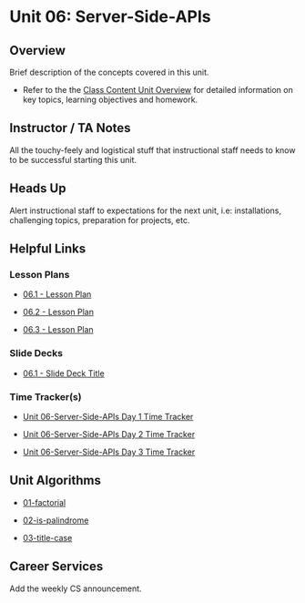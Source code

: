 # Unit 06: Server-Side-APIs

## Overview

Brief description of the concepts covered in this unit.

  * Refer to the the [Class Content Unit Overview](../../../01-Class-Content/06-Server-Side-APIs/README.md) for detailed information on key topics, learning objectives and homework.

## Instructor / TA Notes

All the touchy-feely and logistical stuff that instructional staff needs to know to be successful starting this unit.

## Heads Up

Alert instructional staff to expectations for the next unit, i.e: installations, challenging topics, preparation for projects, etc.

## Helpful Links

### Lesson Plans

  * [06.1 - Lesson Plan](01-Day_APIs-and-AJAX/06.1-LESSON-PLAN.md)

  * [06.2 - Lesson Plan](02-Day_Advanced-AJAX/06.2-LESSON-PLAN.md)

  * [06.3 - Lesson Plan](03-Day_APIs-Continued/06.3-LESSON-PLAN.md)

### Slide Decks

  * [06.1 - Slide Deck Title](slidelink)

### Time Tracker(s)

  * [Unit 06-Server-Side-APIs Day 1 Time Tracker](trackerlink)

  * [Unit 06-Server-Side-APIs Day 2 Time Tracker](trackerlink)

  * [Unit 06-Server-Side-APIs Day 3 Time Tracker](trackerlink)

## Unit Algorithms

  * [01-factorial](../../../01-Class-Content/06-Server-Side-APIs/03-Algorithms/01-factorial)

  * [02-is-palindrome](../../../01-Class-Content/06-Server-Side-APIs/03-Algorithms/02-is-palindrome)

  * [03-title-case](../../../01-Class-Content/06-Server-Side-APIs/03-Algorithms/03-title-case)

## Career Services

Add the weekly CS announcement.